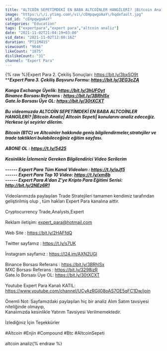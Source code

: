 ```yaml
---
title: "ALTCOİN SEPETİMDEKİ EN BABA ALTCOİNLER HANGİLERİ? |Bitcoin Analiz| Altcoin Sepeti|"
image: "https:\/\/i.ytimg.com\/vi\/cEHpqwgoAaY\/hqdefault.jpg"
vid_id: "cEHpqwgoAaY"
categories: "Education"
tags: ["expertpara","expert para","altcoin analiz"]
date: "2021-11-02T21:04:19+03:00"
vid_date: "2021-11-02T12:00:16Z"
duration: "PT11M41S"
viewcount: "9646"
likeCount: "1875"
dislikeCount: "31"
channel: "Expert Para"
---
```

{% raw %}Expert Para 2. Çekiliş Sonuçları: <a rel="nofollow" target="blank" href="https://bit.ly/3bxSO9t">https://bit.ly/3bxSO9t</a><br />*****Expert Para 3. Çekiliş Başvuru Formu: <a rel="nofollow" target="blank" href="https://bit.ly/3EG3cZA">https://bit.ly/3EG3cZA</a><br /><br />Kanga Exchange Üyelik: <a rel="nofollow" target="blank" href="https://bit.ly/3hUFOyt">https://bit.ly/3hUFOyt</a><br />Binance Borsası Referans : <a rel="nofollow" target="blank" href="https://bit.ly/3BRhlSx">https://bit.ly/3BRhlSx</a><br />Gate.İo Borsası Üye OL: <a rel="nofollow" target="blank" href="https://bit.ly/30tXCXT">https://bit.ly/30tXCXT</a><br /><br />Bu videomuzda ALTCOİN SEPETİMDEKİ EN BABA ALTCOİNLER HANGİLERİ? |Bitcoin Analiz| Altcoin Sepeti| konularını analiz edeceğiz.<br />Herkese iyi seyirler dilerim.<br /><br />Bitcoin (BTC) ve Altcoinler hakkında geniş bilgilendirmeler,stratejiler ve trade taktikleri bulabileceğiniz  eğitim sayfası.<br /><br />ABONE OL : <a rel="nofollow" target="blank" href="https://t.ly/5425">https://t.ly/5425</a><br /><br />Kesinlikle İzlemeniz Gereken Bilgilendirici Video Serilerim<br /><br />------ Expert Para Tüm Kanal Videoları : <a rel="nofollow" target="blank" href="https://t.ly/aJf5">https://t.ly/aJf5</a><br />------ Expert Para Top 10 Video: <a rel="nofollow" target="blank" href="https://t.ly/xm8b">https://t.ly/xm8b</a><br />------ Expert Para A'dan Z'ye Kripto Para Eğitimi Serisi: <a rel="nofollow" target="blank" href="http://bit.ly/2NEz6R1">http://bit.ly/2NEz6R1</a><br /><br />*** Videolarımızda paylaşılan Trade Stratejileri tamamen kendimiz tarafından geliştirilmiş olup , tüm hakları Expert Para kanalına aittir.<br /><br />Cryptocurrency Trade,Analysts,Expert<br /><br />Reklam iletişim: expert_para@hotmail.com<br /><br />Web Site : <a rel="nofollow" target="blank" href="https://bit.ly/2HAFfdQ">https://bit.ly/2HAFfdQ</a><br /><br />Twitter sayfamız : <a rel="nofollow" target="blank" href="https://t.ly/s7UK">https://t.ly/s7UK</a><br /><br />İnstagram sayfamız : <a rel="nofollow" target="blank" href="https://l24.im/AXN2UGl">https://l24.im/AXN2UGl</a><br /><br />Binance Borsası Referans : <a rel="nofollow" target="blank" href="https://bit.ly/3BRhlSx">https://bit.ly/3BRhlSx</a><br />MXC Borsası Referans : <a rel="nofollow" target="blank" href="https://bit.ly/3298jzR">https://bit.ly/3298jzR</a><br />Gate.İo Borsası Üye OL: <a rel="nofollow" target="blank" href="https://bit.ly/30tXCXT">https://bit.ly/30tXCXT</a><br /><br />Youtube Expert Para Kanalı KATIL: <a rel="nofollow" target="blank" href="https://www.youtube.com/channel/UCyAzRGjI08oAS7OE5qFC1Dw/join">https://www.youtube.com/channel/UCyAzRGjI08oAS7OE5qFC1Dw/join</a><br /><br />Önemli Not: Sayfamızdaki paylaşılan hiç bir analiz Alım Satım tavsiyesi niteliğinde olmayıp,<br />Kanalımızda kesinlikle Yatırım Tavsiyesi Verilmemektedir.<br /><br />İzlediğiniz İçin Teşekkürler<br /><br />#Altcoin #Enjin #Compound #Btc #AltcoinSepeti<br /><br /> altcoin analiz{% endraw %}
